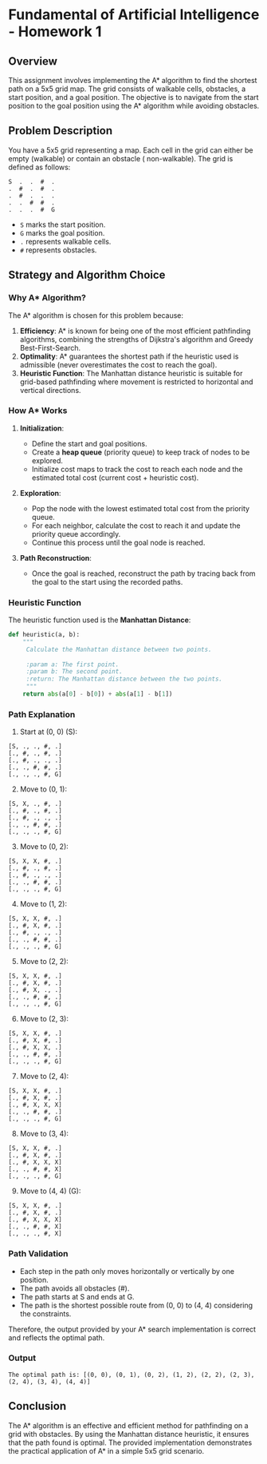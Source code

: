 # Fundamental of Artificial Intelligence - Homework 1

## Overview

This assignment involves implementing the A* algorithm to find the shortest path on a 5x5 grid map. The grid consists of
walkable cells, obstacles, a start position, and a goal position. The objective is to navigate from the start position
to the goal position using the A* algorithm while avoiding obstacles.

## Problem Description

You have a 5x5 grid representing a map. Each cell in the grid can either be empty (walkable) or contain an obstacle (
non-walkable). The grid is defined as follows:

```
S  .  .  #  .
.  #  .  #  .
.  #  .  .  .
.  .  #  #  .
.  .  .  #  G
```

- `S` marks the start position.
- `G` marks the goal position.
- `.` represents walkable cells.
- `#` represents obstacles.

## Strategy and Algorithm Choice

### Why A* Algorithm?

The A* algorithm is chosen for this problem because:

1. **Efficiency**: A* is known for being one of the most efficient pathfinding algorithms, combining the strengths of
   Dijkstra's algorithm and Greedy Best-First-Search.
2. **Optimality**: A* guarantees the shortest path if the heuristic used is admissible (never overestimates the cost to
   reach the goal).
3. **Heuristic Function**: The Manhattan distance heuristic is suitable for grid-based pathfinding where movement is
   restricted to horizontal and vertical directions.

### How A* Works

1. **Initialization**:
    - Define the start and goal positions.
    - Create a **heap queue** (priority queue) to keep track of nodes to be explored.
    - Initialize cost maps to track the cost to reach each node and the estimated total cost (current cost + heuristic
      cost).

2. **Exploration**:
    - Pop the node with the lowest estimated total cost from the priority queue.
    - For each neighbor, calculate the cost to reach it and update the priority queue accordingly.
    - Continue this process until the goal node is reached.

3. **Path Reconstruction**:
    - Once the goal is reached, reconstruct the path by tracing back from the goal to the start using the recorded
      paths.

### Heuristic Function

The heuristic function used is the **Manhattan Distance**:

```python
def heuristic(a, b):
    """
     Calculate the Manhattan distance between two points.
 
     :param a: The first point.
     :param b: The second point.
     :return: The Manhattan distance between the two points.
     """
    return abs(a[0] - b[0]) + abs(a[1] - b[1])
```

### Path Explanation

1. Start at (0, 0) (S):

```
[S, ., ., #, .]
[., #, ., #, .]
[., #, ., ., .]
[., ., #, #, .]
[., ., ., #, G]
```

2. Move to (0, 1):

```
[S, X, ., #, .]
[., #, ., #, .]
[., #, ., ., .]
[., ., #, #, .]
[., ., ., #, G]
```

3. Move to (0, 2):

```
[S, X, X, #, .]
[., #, ., #, .]
[., #, ., ., .]
[., ., #, #, .]
[., ., ., #, G]
```

4. Move to (1, 2):

```
[S, X, X, #, .]
[., #, X, #, .]
[., #, ., ., .]
[., ., #, #, .]
[., ., ., #, G]
```

5. Move to (2, 2):

```
[S, X, X, #, .]
[., #, X, #, .]
[., #, X, ., .]
[., ., #, #, .]
[., ., ., #, G]
```

6. Move to (2, 3):

```
[S, X, X, #, .]
[., #, X, #, .]
[., #, X, X, .]
[., ., #, #, .]
[., ., ., #, G]
```

7. Move to (2, 4):

```
[S, X, X, #, .]
[., #, X, #, .]
[., #, X, X, X]
[., ., #, #, .]
[., ., ., #, G]
```

8. Move to (3, 4):

```
[S, X, X, #, .]
[., #, X, #, .]
[., #, X, X, X]
[., ., #, #, X]
[., ., ., #, G]
```

9. Move to (4, 4) (G):

```
[S, X, X, #, .]
[., #, X, #, .]
[., #, X, X, X]
[., ., #, #, X]
[., ., ., #, X]
```

### Path Validation

- Each step in the path only moves horizontally or vertically by one position.
- The path avoids all obstacles (#).
- The path starts at S and ends at G.
- The path is the shortest possible route from (0, 0) to (4, 4) considering the constraints.

Therefore, the output provided by your A* search implementation is correct and reflects the optimal path.

### Output

```
The optimal path is: [(0, 0), (0, 1), (0, 2), (1, 2), (2, 2), (2, 3), (2, 4), (3, 4), (4, 4)]
```

## Conclusion

The A* algorithm is an effective and efficient method for pathfinding on a grid with obstacles. By using the Manhattan
distance heuristic, it ensures that the path found is optimal. The provided implementation demonstrates the practical
application of A* in a simple 5x5 grid scenario.

